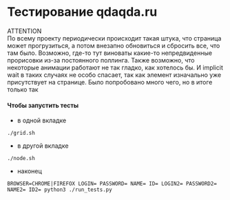 # Тестирование qdaqda.ru

ATTENTION <br>
По всему проекту периодически происходит такая штука, что страница может прогрузиться, а потом внезапно обновиться и сбросить все, что там было.
Возможно, где-то тут виноваты какие-то непредвиденные прорисовки из-за постоянного поллинга. 
Также возможно, что некоторые анимации работают не так гладко, как хотелось бы.
И implicit wait в таких случаях не особо спасает, так как элемент изначально уже присутствует на странице.
Было попробовано много чего, но в итоге только так

#### Чтобы запустить тесты

* в одной вкладке
```
./grid.sh
```
* в другой вкладке
```
./node.sh
```
* наконец
```
BROWSER=CHROME|FIREFOX LOGIN= PASSWORD= NAME= ID= LOGIN2= PASSWORD2= NAME2= ID2= python3 ./run_tests.py
```